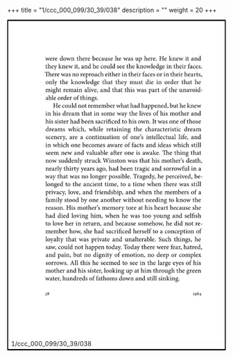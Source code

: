 +++
title = "1/ccc_000_099/30_39/038"
description = ""
weight = 20
+++

<table style="border:2px solid black;max-width:800px;max-height:800px;" 
><tr><td><img class="center-fit-jpg"
src="/jpg_/out_jpg_1984__038.jpg"  >1/ccc_000_099/30_39/038</img></td></tr></table>